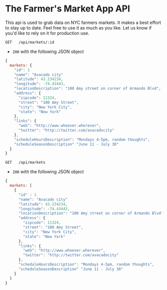 # The Farmer's Market App API

This api is used to grab data on NYC farmers markets. It makes a best effort to stay up to date. Feel free to use it as much as you like. Let us know if you'd like to rely on it for production use.


```
GET   /api/markets/:id
```

- `200` with the following JSON object

```js
{
  markets: {
    "id": 1
    "name": "Avacado city"
    "latitude": 43.234234,
    "longitude": -74.43443,
    "locationDescription": "100 Amy street on corner of Armando Blvd",
    "address": {
      "zipcode": 11324,
      "street": "100 Amy Street",
      "city": "New York City",
      "state": "New York"
    },
    "links": {
      "web": "http://www.whoever.wherever",
      "twitter": "http://twitter.com/avacadocity"
    },
    "scheduleHoursDescription": "Mondays 4-5pm, random thoughts",
    "scheduleSeasonDescription" "June 11 - July 30"
  }
}
```

```
GET   /api/markets
```

- `200` with the following JSON object

```js
{
  markets: [
    {
      "id" : 1
      "name": "Avacado city"
      "latitude": 43.234234,
      "longitude": -74.43443,
      "locationDescription": "100 Amy street on corner of Armando Blvd",
      "address": {
        "zipcode": 11324,
        "street": "100 Amy Street",
        "city": "New York City",
        "state": "New York"
      },
      "links": {
        "web": "http://www.whoever.wherever",
        "twitter": "http://twitter.com/avacadocity"
      },
      "scheduleHoursDescription": "Mondays 4-5pm, random thoughts",
      "scheduleSeasonDescription" "June 11 - July 30"
    }
  ]
}
```
